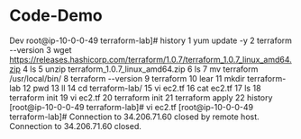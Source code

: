 # Code-Demo
Dev
root@ip-10-0-0-49 terraform-lab]# history
    1  yum update -y
    2  terraform --version
    3  wget https://releases.hashicorp.com/terraform/1.0.7/terraform_1.0.7_linux_amd64.zip
    4  ls
    5  unzip terraform_1.0.7_linux_amd64.zip
    6  ls
    7  mv terraform /usr/local/bin/
    8  terraform --version
    9  terraform
   10  lear
   11  mkdir terraform-lab
   12  pwd
   13  ll
   14  cd terraform-lab/
   15  vi ec2.tf
   16  cat ec2.tf
   17  ls
   18  terraform init
   19  vi ec2.tf
   20  terraform init
   21  terraform apply
   22  history
[root@ip-10-0-0-49 terraform-lab]# vi ec2.tf
[root@ip-10-0-0-49 terraform-lab]# Connection to 34.206.71.60 closed by remote host.
Connection to 34.206.71.60 closed.
